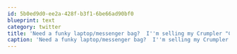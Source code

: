 ```yaml
---
id: 5b0ed9d0-ee2a-428f-b3f1-6be66ad90bf0
blueprint: text
category: twitter
title: 'Need a funky laptop/messenger bag?  I''m selling my Crumpler "Considerable Embarrassment" for $40 http://tinyurl.com/27na4mq'
caption: 'Need a funky laptop/messenger bag?  I''m selling my Crumpler "Considerable Embarrassment" for $40 http://tinyurl.com/27na4mq'
---
```

